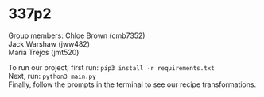 # 337p2

Group members: 
Chloe Brown (cmb7352)\
Jack Warshaw (jww482)\
Maria Trejos (jmt520)

To run our project, first run: `pip3 install -r requirements.txt`\
Next, run: `python3 main.py`\
Finally, follow the prompts in the terminal to see our recipe transformations.
